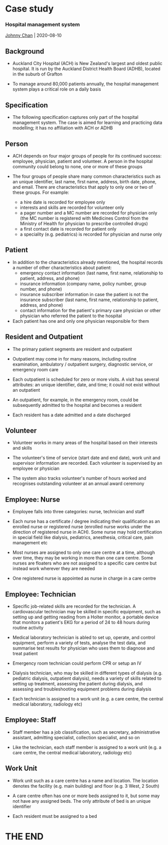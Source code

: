 # <i class="fas fa-database"></i> Case study
### Hospital management system
[<i class="fab fa-creative-commons"></i>](https://creativecommons.org/licenses/by/4.0/) [Johnny Chan](mailto:jh.chan@auckland.ac.nz) | <i class="fas fa-calendar"></i> 2020-08-10



## Background
- Auckland City Hospital (ACH) is New Zealand's largest and oldest public hospital. It is run by the Auckland District Health Board (ADHB), located in the suburb of Grafton

- To manage around 80,000 patients annually, the hospital management system plays a critical role on a daily basis



## Specification
- The following specification captures only part of the hospital management system. The case is aimed for learning and practicing data modelling; it has no affiliation with ACH or ADHB


## Person
- ACH depends on four major groups of people for its continued success: employee, physician, patient and volunteer. A person in the hospital community could belong to none, one or more of these groups

- The four groups of people share many common characteristics such as an unique identifier, last name, first name, address, birth date, phone, and email. There are characteristics that apply to only one or two of these groups. For example:
  - a hire date is recorded for employee only
  - interests and skills are recorded for volunteer only
  - a pager number and a MC number are recorded for physician only (the MC number is registered with Medicines Control from the Ministry of Health for physician to prescribe controlled drugs)
  - a first contact date is recorded for patient only
  - a speciality (e.g. pediatrics) is recorded for physician and nurse only


## Patient
- In addition to the characteristics already mentioned, the hospital records a number of other characteristics about patient:
  - emergency contact information (last name, first name, relationship to patient, address, and phone)
  - insurance information (company name, policy number, group number, and phone)
  - insurance subscriber information in case the patient is not the insurance subscriber (last name, first name, relationship to patient, address, and phone)
  - contact information for the patient's primary care physician or other physician who referred the patient to the hospital
- Each patient has one and only one physician responsible for them


## Resident and Outpatient
- The primary patient segments are resident and outpatient

- Outpatient may come in for many reasons, including routine examination, ambulatory / outpatient surgery, diagnostic service, or emergency room care

- Each outpatient is scheduled for zero or more visits. A visit has several attributes: an unique identifier, date, and time; it could not exist without an outpatient

- An outpatient, for example, in the emergency room, could be subsequently admitted to the hospital and becomes a resident

- Each resident has a date admitted and a date discharged


## Volunteer
- Volunteer works in many areas of the hospital based on their interests and skills

- The volunteer's time of service (start date and end date), work unit and supervisor information are recorded. Each volunteer is supervised by an employee or physician

- The system also tracks volunteer's number of hours worked and recognises outstanding volunteer at an annual award ceremony


## Employee: Nurse
- Employee falls into three categories: nurse, technician and staff

- Each nurse has a certificate / degree indicating their qualification as an enrolled nurse or registered nurse (enrolled nurse works under the direction of registered nurse in ACH). Some nurse may hold certification in special field like dialysis, pediatrics, anesthesia, critical care, pain management etc

- Most nurses are assigned to only one care centre at a time, although over time, they may be working in more than one care centre. Some nurses are floaters who are not assigned to a specific care centre but instead work wherever they are needed

- One registered nurse is appointed as nurse in charge in a care centre


## Employee: Technician
- Specific job-related skills are recorded for the technician. A cardiovascular technician may be skilled in specific equipment, such as setting up and getting reading from a Holter monitor, a portable device that monitors a patient's EKG for a period of 24 to 48 hours during routine activity

- Medical laboratory technician is abled to set up, operate, and control equipment, perform a variety of tests, analyse the test data, and summarise test results for physician who uses them to diagnose and treat patient

- Emergency room technician could perform CPR or setup an IV

- Dialysis technician, who may be skilled in different types of dialysis (e.g. pediatric dialysis, outpatient dialysis), needs a variety of skills related to setting up treatment, assessing the patient during dialysis, and assessing and troubleshooting equipment problems during dialysis

- Each technician is assigned to a work unit (e.g. a care centre, the central medical laboratory, radiology etc)


## Employee: Staff
- Staff member has a job classification, such as secretary, administrative assistant, admitting specialist, collection specialist, and so on

- Like the technician, each staff member is assigned to a work unit (e.g. a care centre, the central medical laboratory, radiology etc)


## Work Unit
- Work unit such as a care centre has a name and location. The location denotes the facility (e.g. main building) and floor (e.g. 3 West, 2 South)

- A care centre often has one or more beds assigned to it, but some may not have any assigned beds. The only attribute of bed is an unique identifier

- Each resident must be assigned to a bed



# THE END
<canvas width=400 height=400 class="anything">
<!--
{
  "initialize": "function(container) {
	var width = container.width,
	    height = container.height;
	var projection = d3.geo.orthographic()
	    .translate([width / 2, height / 2])
	    .scale(width / 2 - 20)
	    .clipAngle(90)
	    .precision(0.6);

	var c = container.getContext('2d');

	var path = d3.geo.path()
	    .projection(projection)
	    .context(c);

	var title = container.parentElement.querySelector('.country');
	queue()
	    .defer(d3.json, '../asset/globe/world-110m.json')
	    .defer(d3.tsv, '../asset/globe/world-country-names.tsv')
	    .await(ready);

	function ready(error, world, names) {
	  if (error) throw error;

	  var globe = {type: 'Sphere'},
	      land = topojson.feature(world, world.objects.land),
	      countries = topojson.feature(world, world.objects.countries).features,
	      borders = topojson.mesh(world, world.objects.countries, function(a, b) { return a !== b; }),
	      i = -1,
	      n = countries.length;

	  countries = countries.filter(function(d) {
	    return names.some(function(n) {
	      if (d.id == n.id) return d.name = n.name;
	    });
	  }).sort(function(a, b) {
	    return a.name.localeCompare(b.name);
	  });

	  (function transition() {
	    d3.transition()
	        .duration(1250)
	        .each('start', function() {
			while ( !countries[i = (i + 1) % n] ) {};			
			title.innerHTML = (countries[i].name);
	        })
	        .tween('rotate', function() {
	          var p = d3.geo.centroid(countries[i]),
	              r = d3.interpolate(projection.rotate(), [-p[0], -p[1]]);
	          return function(t) {
	            projection.rotate(r(t));
	            c.clearRect(0, 0, width, height);
	            c.fillStyle = '#fff', c.lineWidth = 2, c.beginPath(), path(globe), c.fill();
	            c.fillStyle = '#42affa', c.beginPath(), path(land), c.fill();
	            c.fillStyle = '#f00', c.beginPath(), path(countries[i]), c.fill();
	            c.strokeStyle = '#ccc', c.lineWidth = .5, c.beginPath(), path(borders), c.stroke();
	            c.strokeStyle = '#ccc', c.lineWidth = 2, c.beginPath(), path(globe), c.stroke();
	          };
	        })
	      .transition()
	        .each('end', transition);
	  })();
	}

	d3.select(self.frameElement).style('height', height + 'px');

    }"
}
-->
</canvas>

Database is awesome in <span class="country">everywhere</span>!

[<i class="fas fa-print"></i>](?print-pdf#)

